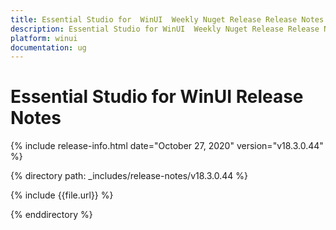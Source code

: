 ```yaml
---
title: Essential Studio for  WinUI  Weekly Nuget Release Release Notes  
description: Essential Studio for WinUI  Weekly Nuget Release Release Notes  
platform: winui
documentation: ug
---
```


# Essential Studio for  WinUI Release Notes  


{% include release-info.html date="October 27, 2020"  version="v18.3.0.44" %} 


{% directory path: _includes/release-notes/v18.3.0.44 %}

{% include {{file.url}} %}

{% enddirectory %}